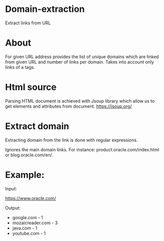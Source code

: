 # Domain-extraction
Extract links from URL

# About
For given URL address provides the list of unique domains which are linked from given URL
and number of links per domain. Takes into account only links of a tags. 

# Html source
Parsing HTML document is achieved with Jsoup library which allow us to get elements and attributes
from document.
https://jsoup.org/

# Extract domain
Extracting domain from the link is done with regular expressions. 

Ignores the main domain links. For instance:
product.oracle.com/index.html or blog.oracle.com/en/.

# Example:
Input:

  https://www.oracle.com/
  
Output:
  - google.com - 1
  - mozaicreader.com - 3
  - java.com - 1
  - youtube.com - 1
